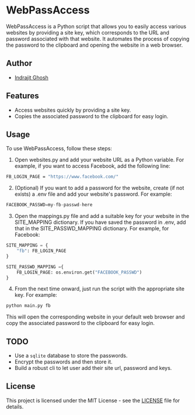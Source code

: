 # WebPassAccess
WebPassAccess is a Python script that allows you to easily access various websites by providing a site key, which corresponds to the URL and password associated with that website. It automates the process of copying the password to the clipboard and opening the website in a web browser.

## Author
- [Indrajit Ghosh](https://github.com/indrajit912)

## Features
- Access websites quickly by providing a site key.
- Copies the associated password to the clipboard for easy login.

## Usage
To use WebPassAccess, follow these steps:

1. Open websites.py and add your website URL as a Python variable. For example, if you want to access Facebook, add the following line:
```bash
FB_LOGIN_PAGE = "https://www.facebook.com/"
```
2. (Optional) If you want to add a password for the website, create (if not exists) a .env file and add your website's password. For example:
```python
FACEBOOK_PASSWD=my-fb-passwd-here
```
3. Open the mappings.py file and add a suitable key for your website in the SITE_MAPPING dictionary. If you have saved the password in .env, add that in the SITE_PASSWD_MAPPING dictionary. For example, for Facebook:
```python
SITE_MAPPING = {
    "fb": FB_LOGIN_PAGE
}

SITE_PASSWD_MAPPING ={
    FB_LOGIN_PAGE: os.environ.get("FACEBOOK_PASSWD")
}
```
4. From the next time onward, just run the script with the appropriate site key. For example:
```bash
python main.py fb
```
This will open the corresponding website in your default web browser and copy the associated password to the clipboard for easy login.

## TODO
- Use a `sqlite` database to store the passwords.
- Encrypt the passwords and then store it.
- Build a robust cli to let user add their site url, password and keys.

## License
This project is licensed under the MIT License - see the [LICENSE](./LICENSE) file for details.

